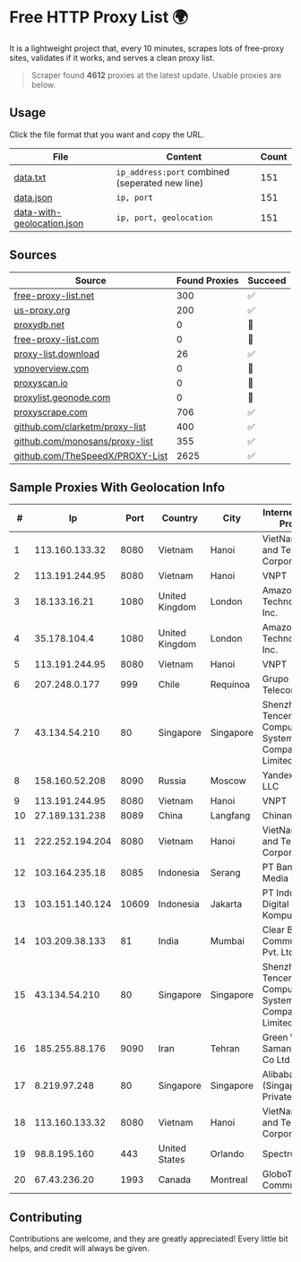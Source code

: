 
# Free HTTP Proxy List 🌍

It is a lightweight project that, every 10 minutes, scrapes lots of free-proxy sites, validates if it works, and serves a clean proxy list.


> Scraper found **4612** proxies at the latest update. Usable proxies are below.

## Usage

Click the file format that you want and copy the URL.


|File|Content|Count|
|----|-------|-----|
|[data.txt](https://raw.githubusercontent.com/themiralay/Proxy-List-World/master/data.txt)|`ip_address:port` combined (seperated new line)|151|
|[data.json](https://raw.githubusercontent.com/themiralay/Proxy-List-World/master/data.json)|`ip, port`|151|
|[data-with-geolocation.json](https://raw.githubusercontent.com/themiralay/Proxy-List-World/master/data-with-geolocation.json)|`ip, port, geolocation`|151|

## Sources

|Source|Found Proxies|Succeed|
|------|-------------|-------|
|[free-proxy-list.net](https://free-proxy-list.net)|300|✅|
|[us-proxy.org](https://www.us-proxy.org)|200|✅|
|[proxydb.net](http://proxydb.net)|0|🚫|
|[free-proxy-list.com](https://free-proxy-list.com/?page=&port=&type%5B%5D=http&type%5B%5D=https&up_time=0&search=Search)|0|🚫|
|[proxy-list.download](https://www.proxy-list.download/HTTP)|26|✅|
|[vpnoverview.com](https://vpnoverview.com/privacy/anonymous-browsing/free-proxy-servers)|0|🚫|
|[proxyscan.io](https://www.proxyscan.io)|0|🚫|
|[proxylist.geonode.com](https://proxylist.geonode.com/api/proxy-list?limit=300&page=1&sort_by=lastChecked&sort_type=desc&protocols=http,https)|0|🚫|
|[proxyscrape.com](https://api.proxyscrape.com/v2/?request=displayproxies&protocol=http&timeout=10000&country=all&ssl=all&anonymity=all)|706|✅|
|[github.com/clarketm/proxy-list](https://raw.githubusercontent.com/clarketm/proxy-list/master/proxy-list-raw.txt)|400|✅|
|[github.com/monosans/proxy-list](https://raw.githubusercontent.com/monosans/proxy-list/main/proxies/http.txt)|355|✅|
|[github.com/TheSpeedX/PROXY-List](https://raw.githubusercontent.com/TheSpeedX/PROXY-List/master/http.txt)|2625|✅|


## Sample Proxies With Geolocation Info

|#|Ip|Port|Country|City|Internet Service Provider|
|-|--|----|-------|----|-------------------------|
|1|113.160.133.32|8080|Vietnam|Hanoi|VietNam Post and Telecom Corporation|
|2|113.191.244.95|8080|Vietnam|Hanoi|VNPT|
|3|18.133.16.21|1080|United Kingdom|London|Amazon Technologies Inc.|
|4|35.178.104.4|1080|United Kingdom|London|Amazon Technologies Inc.|
|5|113.191.244.95|8080|Vietnam|Hanoi|VNPT|
|6|207.248.0.177|999|Chile|Requínoa|Grupo Metrowan Telecom SPA|
|7|43.134.54.210|80|Singapore|Singapore|Shenzhen Tencent Computer Systems Company Limited|
|8|158.160.52.208|8090|Russia|Moscow|Yandex.Cloud LLC|
|9|113.191.244.95|8080|Vietnam|Hanoi|VNPT|
|10|27.189.131.238|8089|China|Langfang|Chinanet|
|11|222.252.194.204|8080|Vietnam|Hanoi|VietNam Post and Telecom Corporation|
|12|103.164.235.18|8085|Indonesia|Serang|PT Bantani Media Utama|
|13|103.151.140.124|10609|Indonesia|Jakarta|PT Indotechno Digital Komputasi|
|14|103.209.38.133|81|India|Mumbai|Clear Beam Communications Pvt. Ltd.|
|15|43.134.54.210|80|Singapore|Singapore|Shenzhen Tencent Computer Systems Company Limited|
|16|185.255.88.176|9090|Iran|Tehran|Green Web Samaneh Novin Co Ltd|
|17|8.219.97.248|80|Singapore|Singapore|Alibaba Cloud (Singapore) Private Limited|
|18|113.160.133.32|8080|Vietnam|Hanoi|VietNam Post and Telecom Corporation|
|19|98.8.195.160|443|United States|Orlando|Spectrum|
|20|67.43.236.20|1993|Canada|Montreal|GloboTech Communications|



## Contributing

Contributions are welcome, and they are greatly appreciated! Every
little bit helps, and credit will always be given.

